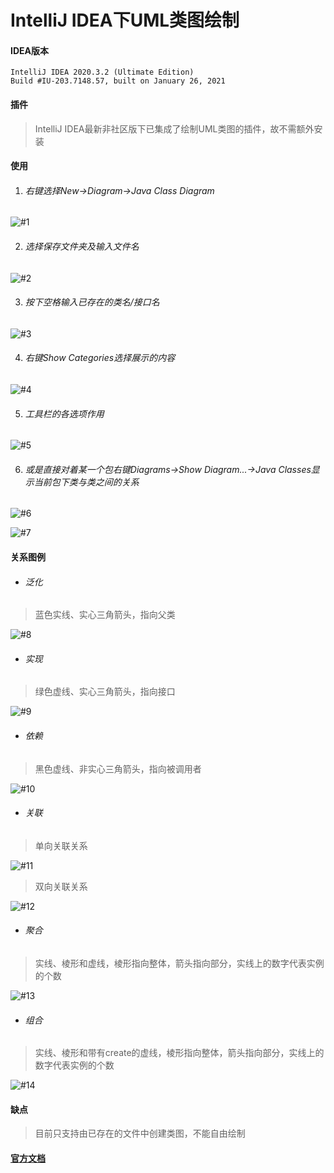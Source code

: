 # IntelliJ IDEA下UML类图绘制

#### IDEA版本

```
IntelliJ IDEA 2020.3.2 (Ultimate Edition)
Build #IU-203.7148.57, built on January 26, 2021
```

#### 插件

>IntelliJ IDEA最新非社区版下已集成了绘制UML类图的插件，故不需额外安装

#### 使用

1. ###### 右键选择New->Diagram->Java Class Diagram

![#1](../../../img/uml/tool/Snipaste_2021-02-04_18-59-57.png)

2. ###### 选择保存文件夹及输入文件名

![#2](../../../img/uml/tool/Snipaste_2021-02-05_17-50-48.png)

3. ###### 按下空格输入已存在的类名/接口名

![#3](../../../img/uml/tool/Snipaste_2021-02-05_17-56-11.png)

4. ###### 右键Show Categories选择展示的内容

![#4](../../../img/uml/tool/Snipaste_2021-02-05_17-58-28.png)

5. ###### 工具栏的各选项作用

![#5](../../../img/uml/tool/Snipaste_2021-02-05_18-13-37.png)

6. ###### 或是直接对着某一个包右键Diagrams->Show Diagram...->Java Classes显示当前包下类与类之间的关系

![#6](../../../img/uml/tool/Snipaste_2021-02-06_18-46-50.png)

![#7](../../../img/uml/tool/Snipaste_2021-02-06_18-47-30.png)

#### 关系图例

* ###### 泛化

>蓝色实线、实心三角箭头，指向父类

![#8](../../../img/uml/tool/Snipaste_2021-02-05_18-17-14.png)

* ###### 实现

>绿色虚线、实心三角箭头，指向接口

![#9](../../../img/uml/tool/Snipaste_2021-02-05_18-27-46.png)

* ###### 依赖

>黑色虚线、非实心三角箭头，指向被调用者

![#10](../../../img/uml/tool/Snipaste_2021-02-05_18-28-33.png)

* ###### 关联

>单向关联关系

![#11](../../../img/uml/tool/Snipaste_2021-02-06_22-34-03.png)

>双向关联关系

![#12](../../../img/uml/tool/Snipaste_2021-02-06_22-34-11.png)

* ###### 聚合

>实线、棱形和虚线，棱形指向整体，箭头指向部分，实线上的数字代表实例的个数

![#13](../../../img/uml/tool/Snipaste_2021-02-05_18-34-20.png)

* ###### 组合

>实线、棱形和带有create的虚线，棱形指向整体，箭头指向部分，实线上的数字代表实例的个数

![#14](../../../img/uml/tool/Snipaste_2021-02-05_18-37-57.png)

#### 缺点

>目前只支持由已存在的文件中创建类图，不能自由绘制

#### [官方文档](https://www.jetbrains.com/help/idea/class-diagram.html#top)

